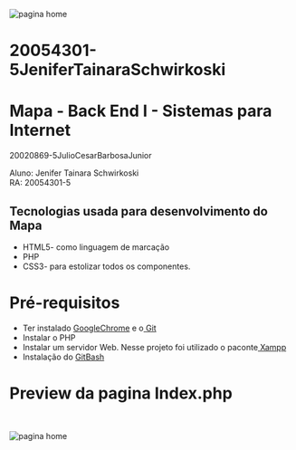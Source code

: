 ![pagina home](https://user-images.githubusercontent.com/89552005/130928527-7e02a2c1-a302-41e4-bee8-76988b16abf6.jpeg)
# 20054301-5JeniferTainaraSchwirkoski

<h1>Mapa - Back End I  - Sistemas para Internet </h1>

20020869-5JulioCesarBarbosaJunior

Aluno: Jenifer Tainara Schwirkoski <br> 
RA: 20054301-5

<h2>Tecnologias usada para desenvolvimento do Mapa</h2>

+ HTML5- como linguagem de marcação <br>
+ PHP<br>
+ CSS3- para estolizar todos os componentes.<br>

<h1>Pré-requisitos</h1>

+ Ter instalado <a href="https://www.google.com/intl/pt-BR/chrome/">GoogleChrome</a>  e o<a href="https://git-scm.com/downloads"> Git</a><br>
+ Instalar o PHP <br>
+ Instalar um servidor Web. Nesse projeto foi utilizado o paconte<a href="https://www.apachefriends.org/download.html"> Xampp</a> <br>
+ Instalação do <a href="https://git-scm.com/downloads"> GitBash</a><br>


<h1>Preview da pagina Index.php</h1> <br>

![pagina home](https://user-images.githubusercontent.com/89552005/130928527-7e02a2c1-a302-41e4-bee8-76988b16abf6.jpeg)
